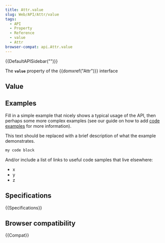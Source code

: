 ```yaml
---
title: Attr.value
slug: Web/API/Attr/value
tags:
  - API
  - Property
  - Reference
  - value
  - Attr
browser-compat: api.Attr.value
---
```

{{DefaultAPISidebar("")}}

The **`value`** property of the {{domxref("Attr")}} interface 

## Value



## Examples

Fill in a simple example that nicely shows a typical usage of the API, then perhaps some more complex examples (see our guide on how to add [code examples](/en-US/docs/MDN/Contribute/Structures/Code_examples) for more information).

This text should be replaced with a brief description of what the example demonstrates.

```js
my code block
```

And/or include a list of links to useful code samples that live elsewhere:

*   x
*   y
*   z

## Specifications

{{Specifications}}

## Browser compatibility

{{Compat}}


